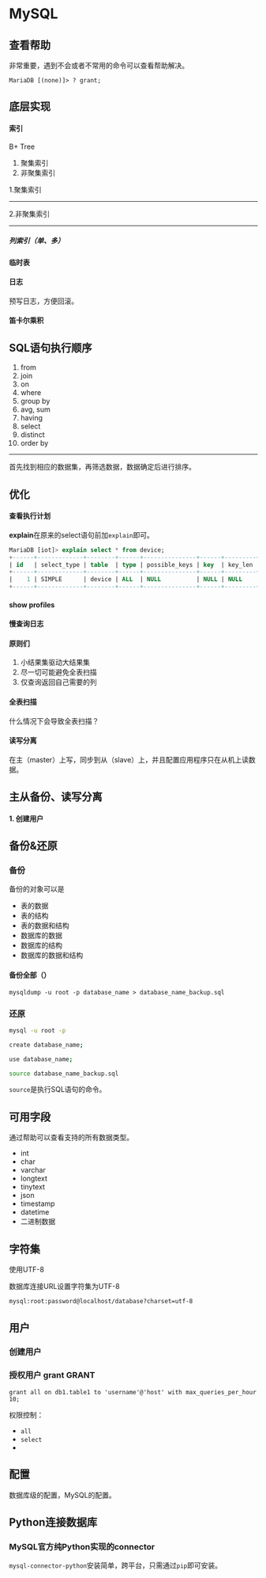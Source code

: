 # MySQL

## 查看帮助

非常重要，遇到不会或者不常用的命令可以查看帮助解决。

`MariaDB [(none)]> ? grant;`

## 底层实现

#### 索引

B+ Tree


1. 聚集索引
2. 非聚集索引


1.聚集索引

-----

2.非聚集索引

----


##### 列索引（单、多）

#### 临时表


#### 日志

预写日志，方便回滚。

#### 笛卡尔乘积

## SQL语句执行顺序

1. from
2. join
3. on
3. where
4. group by
5. avg, sum
6. having
7. select
8. distinct
9. order by

-----
首先找到相应的数据集，再筛选数据，数据确定后进行排序。

## 优化


#### 查看执行计划

**explain**在原来的select语句前加`explain`即可。

```sql
MariaDB [iot]> explain select * from device;
+------+-------------+--------+------+---------------+------+---------+------+------+-------+
| id   | select_type | table  | type | possible_keys | key  | key_len | ref  | rows | Extra |
+------+-------------+--------+------+---------------+------+---------+------+------+-------+
|    1 | SIMPLE      | device | ALL  | NULL          | NULL | NULL    | NULL |    2 |       |
+------+-------------+--------+------+---------------+------+---------+------+------+-------+
```

#### show profiles


#### 慢查询日志

#### 原则们

1. 小结果集驱动大结果集
2. 尽一切可能避免全表扫描
3. 仅查询返回自己需要的列

#### 全表扫描

什么情况下会导致全表扫描？

#### 读写分离

在主（master）上写，同步到从（slave）上，并且配置应用程序只在从机上读数据。

## 主从备份、读写分离

#### 1. 创建用户





## 

## 备份&还原



### 备份

备份的对象可以是

- 表的数据
- 表的结构
- 表的数据和结构
- 数据库的数据
- 数据库的结构
- 数据库的数据和结构



#### 备份全部（）

`mysqldump -u root -p database_name > database_name_backup.sql`

### 还原

```bash
mysql -u root -p

create database_name;

use database_name;

source database_name_backup.sql
```

`source`是执行SQL语句的命令。

## 可用字段

通过帮助可以查看支持的所有数据类型。

- int
- char
- varchar
- longtext
- tinytext
- json
- timestamp
- datetime
- 二进制数据


## 字符集

使用UTF-8

数据库连接URL设置字符集为UTF-8

`mysql:root:password@localhost/database?charset=utf-8`

## 用户

### 创建用户

### 授权用户 grant GRANT

`grant all on db1.table1 to 'username'@'host' with max_queries_per_hour 10;`

权限控制：

- `all`
- `select`
- 


## 配置

数据库级的配置，MySQL的配置。

## Python连接数据库

### MySQL官方纯Python实现的connector

`mysql-connector-python`安装简单，跨平台，只需通过`pip`即可安装。
